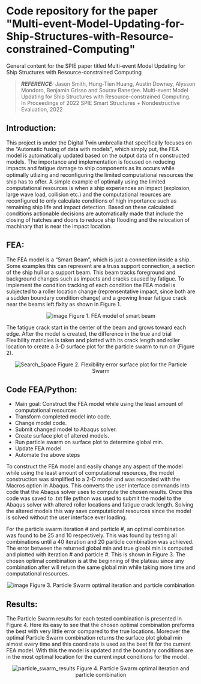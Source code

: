 # Code repository for the paper "Multi-event-Model-Updating-for-Ship-Structures-with-Resource-constrained-Computing"
General content for the SPIE paper titled Multi-event Model Updating for Ship Structures with Resource-constrained Computing
> **_REFERENCE:_** Jason Smith, Hung-Tien Huang, Austin Downey, Alysson Mondoro, Benjamin Grisso and Sourav Banerjee. Multi-event Model Updating for Ship Structures with
Resource-constrained Computing. In Proceedings of 2022 SPIE Smart Structures + Nondestructive Evaluation, 2022

## Introduction:
This project is under the Digital Twin umbrealla that specifically focuses on the “Automatic fusing of data with models", which simply put, the FEA model is automatically updated based on the output data of n constructed models. The importance and implementation is focused on reducing impacts and fatigue damage to ship components as its occurs while optimally utlizing and reconﬁguring the limited computational resources the ship has to offer. A simple example of optimally using the limited computational resources is when a ship experiences an impact (explosion, large wave load, collision etc.) and the computational reources are reconfigured to only calculate conditions of high importance such as remaining ship life and impact detection. Based on these calculated conditions actionable decisions are automatically made that include the closing of hatches and doors to reduce ship flooding and the relocation of machinary that is near the impact location. 

## FEA:
The FEA model is a “Smart Beam”, which is just a connection inside a ship. Some examples this can represent are a truss support connection, a section of the ship hull or a support beam. This beam tracks foreground and background changes such as impacts and cracks caused by fatigue. To implement the condition tracking of each condition the FEA model is subjected to a roller location change (reprensentative impact, since both are a sudden boundary condition change) and a growing linear fatigue crack near the beams left fixity as shown in Figure 1.  

<center>
  
![image](https://user-images.githubusercontent.com/69403619/158039826-71f1a82b-4392-4bee-983c-645953be15af.png)
      Figure 1. FEA model of smart beam

</center>

The fatigue crack start in the center of the beam and grows toward each edge. After the model is created, the difference in the true and trial Flexibility matricies is taken and plotted with its crack length and roller location to create a 3-D surface plot for the particle swarm to run on (Figure 2).

<center>

![Search_Space](https://user-images.githubusercontent.com/69403619/158040135-99144c21-2f0f-4cb2-803a-42448c6bee4e.png)
      Figure 2. Flexibility error surface plot for the Particle Swarm

</center>

## Code FEA/Python:
* Main goal: Construct the FEA model while using the least amount of computational resources
* Transform completed model into code. 
* Change model code. 
* Submit changed model to Abaqus solver.
* Create surface plot of altered models.
* Run particle swarm on surface plot to determine global min.
* Update FEA model
* Automate the above steps

To construct the FEA model and easily change any aspect of the model while using the least amount of computational resources, the model construction was simplified to a 2-D model and was recorded with the Macros option in Abaqus. This converts the user interface commands into code that the Abaqus solver uses to compute the chosen results. Once this code was saved to .txt file python was used to submit the model to the Abaqus solver with altered roller locations and fatigue crack length. Solving the altered models this way save computational resources since the model is solved without the user interface ever loading.  

For the particle swarm iteration # and particle #, an optimal combination was found to be 25 and 10 respectively. This was found by testing all combinations until a 40 iteration and 20 particle combination was achieved. The error between the returned global min and true gloabl min is computed and plotted with iteration # and particle #. This is shown in Figure 3. The chosen optimal combination is at the beginning of the plateau since any combination after will return the same global min while taking more time and computational resources. 

<center>

![image](https://user-images.githubusercontent.com/69403619/158040465-5c020404-822a-47da-9fda-625bfa3443fa.png)
      Figure 3. Particle Swarm optimal iteration and particle combination

</center>



## Results:
The Particle Swarm results for each tested combination is presented in Figure 4. Here its easy to see that the chosen optimal combination preforms the best with very little error compared to the true locations. Moreover the optimal Particle Swarm combination returns the surface plot global min almost every time and this coordinate is used as the best fit for the current FEA model. With this the model is updated and the boundary conditions are in the most optimal location for the current input conditions for the model.   
<center>

![particle_swarm_results](https://user-images.githubusercontent.com/69403619/158043092-41041cae-7cb2-4ec7-9de0-c721f0902a46.png)
      Figure 4. Particle Swarm optimal iteration and particle combination

</center>











